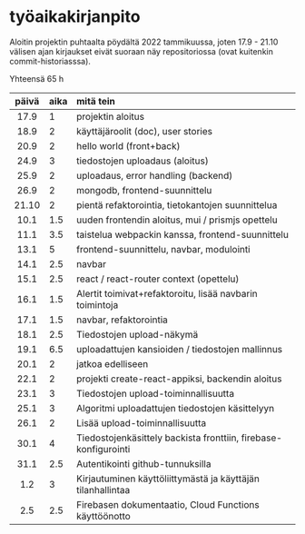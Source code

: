 # työaikakirjanpito

Aloitin projektin puhtaalta pöydältä 2022 tammikuussa, joten 17.9 - 21.10 välisen ajan kirjaukset eivät suoraan näy repositoriossa (ovat kuitenkin commit-historiasssa).

Yhteensä 65 h

| päivä | aika | mitä tein  |
| :----:|:-----| :-----|
| 17.9 | 1    | projektin aloitus |
| 18.9 | 2    | käyttäjäroolit (doc), user stories |
| 20.9 | 2    | hello world (front+back) |
| 24.9 | 3    | tiedostojen uploadaus (aloitus) |
| 25.9 | 2    | uploadaus, error handling (backend) |
| 26.9 | 2    | mongodb, frontend-suunnittelu |
| 21.10 | 2   | pientä refaktorointia, tietokantojen suunnittelua |
| 10.1 | 1.5  | uuden frontendin aloitus, mui / prismjs opettelu |
| 11.1 | 3.5  | taistelua webpackin kanssa, frontend-suunnittelu |
| 13.1 | 5    | frontend-suunnittelu, navbar, modulointi |
| 14.1 | 2.5  | navbar |
| 15.1 | 2.5  | react / react-router context (opettelu) |
| 16.1 | 1.5  | Alertit toimivat+refaktoroitu, lisää navbarin toimintoja |
| 17.1 | 1.5  | navbar, refaktorointia |
| 18.1 | 2.5  | Tiedostojen upload-näkymä |
| 19.1 | 6.5  | uploadattujen kansioiden / tiedostojen mallinnus |
| 20.1 | 2    | jatkoa edelliseen |
| 22.1 | 2    | projekti create-react-appiksi, backendin aloitus |
| 23.1 | 3    | Tiedostojen upload-toiminnallisuutta |
| 25.1 | 3    | Algoritmi uploadattujen tiedostojen käsittelyyn |
| 26.1 | 2    | Lisää upload-toiminnallisuutta |
| 30.1 | 4    | Tiedostojenkäsittely backista fronttiin, firebase-konfigurointi |
| 31.1 | 2.5  | Autentikointi github-tunnuksilla |
| 1.2  | 3    | Kirjautuminen käyttöliittymästä ja käyttäjän tilanhallintaa |
| 2.5  | 2.5  | Firebasen dokumentaatio, Cloud Functions käyttöönotto |
